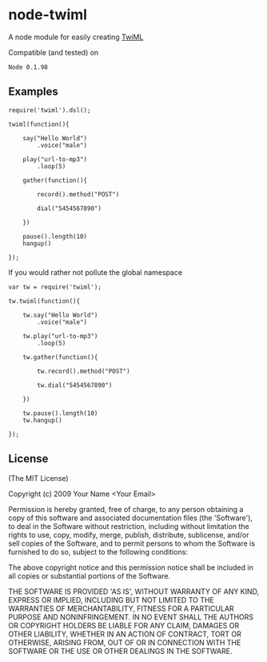 # node-twiml

A node module for easily creating [TwiML](http://www.twilio.com/docs/api/twiml/)

Compatible (and tested) on

    Node 0.1.98

## Examples

    require('twiml').dsl();
    
    twiml(function(){

        say("Hello World")
            .voice("male")

        play("url-to-mp3")
            .loop(5)

        gather(function(){

            record().method("POST")
        
            dial("5454567890")

        })
        
        pause().length(10)
        hangup()

    });

If you would rather not pollute the global namespace

    var tw = require('twiml');

    tw.twiml(function(){

        tw.say("Hello World")
            .voice("male")

        tw.play("url-to-mp3")
            .loop(5)

        tw.gather(function(){

            tw.record().method("POST")
    
            tw.dial("5454567890")

        })
    
        tw.pause().length(10)
        tw.hangup()

    });
    
## License 

(The MIT License)

Copyright (c) 2009 Your Name &lt;Your Email&gt;

Permission is hereby granted, free of charge, to any person obtaining
a copy of this software and associated documentation files (the
'Software'), to deal in the Software without restriction, including
without limitation the rights to use, copy, modify, merge, publish,
distribute, sublicense, and/or sell copies of the Software, and to
permit persons to whom the Software is furnished to do so, subject to
the following conditions:

The above copyright notice and this permission notice shall be
included in all copies or substantial portions of the Software.

THE SOFTWARE IS PROVIDED 'AS IS', WITHOUT WARRANTY OF ANY KIND,
EXPRESS OR IMPLIED, INCLUDING BUT NOT LIMITED TO THE WARRANTIES OF
MERCHANTABILITY, FITNESS FOR A PARTICULAR PURPOSE AND NONINFRINGEMENT.
IN NO EVENT SHALL THE AUTHORS OR COPYRIGHT HOLDERS BE LIABLE FOR ANY
CLAIM, DAMAGES OR OTHER LIABILITY, WHETHER IN AN ACTION OF CONTRACT,
TORT OR OTHERWISE, ARISING FROM, OUT OF OR IN CONNECTION WITH THE
SOFTWARE OR THE USE OR OTHER DEALINGS IN THE SOFTWARE.